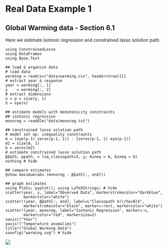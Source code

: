# Real Data Example 1 
## Global Warming data - Section 6.1

Here we estimate isotonic regression and constrained lasso solution path.

```@setup warming
using ConstrainedLasso 
using DataFrames
using Base.Test
```

```@example warming
## load & organize data
# load data 
warming = readcsv("data/warming.csv", header=true)[1]
# extract year & response
year = warming[:, 1]
y    = warming[:, 2]
# extract dimensions
n = p = size(y, 1)
X = eye(n)

## estimate models with monotonicity constraints
## isotonic regression
monoreg = readdlm("data/monoreg.txt")

## constrained lasso solution path 
# model set up: inequality constraints
A = [eye(p-1) zeros(p-1, 1)] - [zeros(p-1, 1) eye(p-1)]
m2 = size(A, 1)
b = zeros(m2)
# estimate constrained lasso solution path
β̂path, ρpath, = lsq_classopath(X, y; Aineq = A, bineq = b)
nothing # hide
```
```@example warming 
## compare estimates
@show maximum(abs.(monoreg - β̂path[:, end]))

```
```@example warming
## graph estimates 
using Plots; pyplot(); using LaTeXStrings; # hide
scatter(year, y, label="Observed Data", markerstrokecolor="darkblue", 
        markercolor="white")
scatter!(year, β̂path[:, end], label=L"Classopath $(\rho=0)$", 
        markerstrokecolor="black", marker=:rect, markercolor="white")
scatter!(year, monoreg, label="Isotonic Regression", marker=:x,
        markercolor="red", markersize=2)
xaxis!("Year") 
yaxis!("Temperature anomalies")
title!("Global Warming Data")
savefig("warming.svg") # hide
```
![](warming.svg)